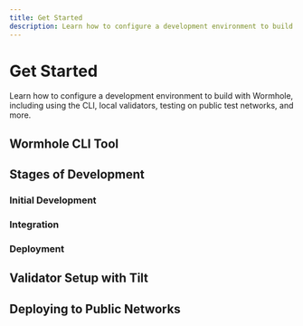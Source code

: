 ```yaml
---
title: Get Started
description: Learn how to configure a development environment to build with Wormhole, including using the CLI, local validators, testing on public test networks, and more.
---
```


# Get Started

Learn how to configure a development environment to build with Wormhole, including using the CLI, local validators, testing on public test networks, and more.

## Wormhole CLI Tool

## Stages of Development

### Initial Development

### Integration

### Deployment

## Validator Setup with Tilt

## Deploying to Public Networks

